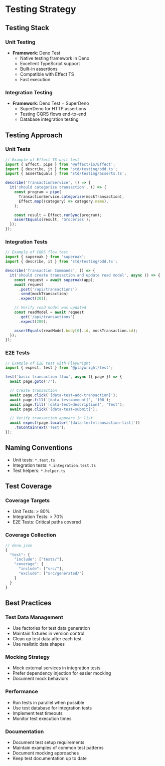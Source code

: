 # Testing Strategy

## Testing Stack

### Unit Testing

- **Framework**: Deno Test
  - Native testing framework in Deno
  - Excellent TypeScript support
  - Built-in assertions
  - Compatible with Effect TS
  - Fast execution

### Integration Testing

- **Framework**: Deno Test + SuperDeno
  - SuperDeno for HTTP assertions
  - Testing CQRS flows end-to-end
  - Database integration testing

## Testing Approach

### Unit Tests

```typescript
// Example of Effect TS unit test
import { Effect, pipe } from '@effect/io/Effect';
import { describe, it } from 'std/testing/bdd.ts';
import { assertEquals } from 'std/testing/asserts.ts';

describe('TransactionService', () => {
  it('should categorize transaction', () => {
    const program = pipe(
      TransactionService.categorize(mockTransaction),
      Effect.map((category) => category.name),
    );

    const result = Effect.runSync(program);
    assertEquals(result, 'Groceries');
  });
});
```

### Integration Tests

```typescript
// Example of CQRS flow test
import { superoak } from 'superoak';
import { describe, it } from 'std/testing/bdd.ts';

describe('Transaction Commands', () => {
  it('should create transaction and update read model', async () => {
    const request = await superoak(app);
    await request
      .post('/api/transactions')
      .send(mockTransaction)
      .expect(201);

    // Verify read model was updated
    const readModel = await request
      .get('/api/transactions')
      .expect(200);

    assertEquals(readModel.body[0].id, mockTransaction.id);
  });
});
```

### E2E Tests

```typescript
// Example of E2E test with Playwright
import { expect, test } from '@playwright/test';

test('basic transaction flow', async ({ page }) => {
  await page.goto('/');

  // Create transaction
  await page.click('[data-test=add-transaction]');
  await page.fill('[data-test=amount]', '100');
  await page.fill('[data-test=description]', 'Test');
  await page.click('[data-test=submit]');

  // Verify transaction appears in list
  await expect(page.locator('[data-test=transaction-list]'))
    .toContainText('Test');
});
```

## Naming Conventions

- Unit tests: `*.test.ts`
- Integration tests: `*.integration.test.ts`
- Test helpers: `*.helper.ts`

## Test Coverage

### Coverage Targets

- Unit Tests: > 80%
- Integration Tests: > 70%
- E2E Tests: Critical paths covered

### Coverage Collection

```typescript
// deno.json
{
  "test": {
    "include": ["tests/"],
    "coverage": {
      "include": ["src/"],
      "exclude": ["src/generated/"]
    }
  }
}
```

## Best Practices

### Test Data Management

- Use factories for test data generation
- Maintain fixtures in version control
- Clean up test data after each test
- Use realistic data shapes

### Mocking Strategy

- Mock external services in integration tests
- Prefer dependency injection for easier mocking
- Document mock behaviors

### Performance

- Run tests in parallel when possible
- Use test database for integration tests
- Implement test timeouts
- Monitor test execution times

### Documentation

- Document test setup requirements
- Maintain examples of common test patterns
- Document mocking approaches
- Keep test documentation up to date

